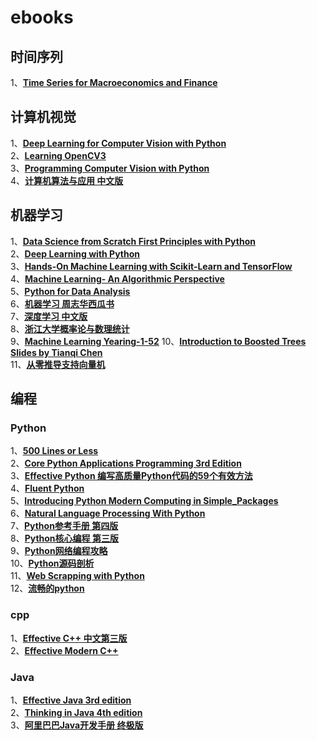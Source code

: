 # ebooks
## 时间序列
  1、[**Time Series for Macroeconomics and Finance**](/时间序列/Time_Series_for_Macroeconomics_and_Finance.pdf)
## 计算机视觉
  1、[**Deep Learning for Computer Vision with Python**](/计算机视觉/Deep_Learning_for_Computer_Vision_with_Python.pdf)  
  2、[**Learning OpenCV3**](/计算机视觉/Learning_OpenCV3.pdf)  
  3、[**Programming Computer Vision with Python**](/计算机视觉/Programming_Computer_Vision_with_Python.pdf)  
  4、[**计算机算法与应用 中文版**](/计算机视觉/计算机视觉算法与应用.pdf)  
## 机器学习
  1、[**Data Science from Scratch First Principles with  Python**](/机器学习/Data_Science_from_Scratch_First_Principles_with_Python.pdf)  
  2、[**Deep Learning with Python**](/机器学习/Deep_Learning_with_Python.pdf)  
  3、[**Hands-On Machine Learning with Scikit-Learn and TensorFlow**](/机器学习/Hands_On_Machine_Learning_with_Scikit_Learn_and_TensorFlow.pdf)  
  4、[**Machine Learning- An Algorithmic Perspective**](/机器学习/Machine_Learning-_An_Algorithmic_Perspective.pdf)  
  5、[**Python for Data Analysis**](/机器学习/Python_for_Data_Analysis.pdf)  
  6、[**机器学习 周志华西瓜书**](/机器学习/机器学习_周志华.pdf)  
  7、[**深度学习 中文版**](/机器学习/深度学习Deep_Learning.pdf)  
  8、[**浙江大学概率论与数理统计**](/机器学习/浙江大学概率论与数理统计.pdf)  
  9、[**Machine Learning Yearing-1-52**](/机器学习/Machine_Learning_Yearing_1_52.pdf) 
  10、[**Introduction to Boosted Trees Slides by Tianqi Chen**](/机器学习/BoostedTree.pdf)   
  11、[**从零推导支持向量机**](/机器学习/从零推导支持向量机.pdf)                 
## 编程
### Python
  1、[**500 Lines or Less**](/编程/Python/500L.pdf)  
  2、[**Core Python Applications Programming 3rd Edition**](/编程/Python/Core_Python_Applications_Programming_3rd_Edition.pdf)  
  3、[**Effective Python 编写高质量Python代码的59个有效方法**](/编程/Python/Effective_Python_编写高质量Python代码的59个有效方法.pdf)  
  4、[**Fluent Python**](/编程/Python/Fluent_Python.pdf)  
  5、[**Introducing Python Modern Computing in Simple_Packages**](/编程/Python/Introducing_Python_Modern_Computing_in_Simple_Packages.pdf)  
  6、[**Natural Language Processing With Python**](/编程/Python/NaturalLanguageProcessingWithPython.pdf)  
  7、[**Python参考手册 第四版**](/编程/Python/Python参考手册_第四版.pdf)  
  8、[**Python核心编程 第三版**](/编程/Python/Python核心编程_第三版.pdf)  
  9、[**Python网络编程攻略**](/编程/Python/Python网络编程攻略.pdf)  
  10、[**Python源码剖析**](/编程/Python/Python源码剖析.pdf)  
  11、[**Web Scrapping with Python**](/编程/Python/Web_Scrapping_with_Python.pdf)  
  12、[**流畅的python**](/编程/Python/流畅的python.pdf)  
### cpp
  1、[**Effective C++ 中文第三版**](/编程/cpp/Effective_CPP中文版_第三版.pdf)  
  2、[**Effective Modern C++**](/编程/cpp/Effective_Modern_CPP.pdf)  
### Java
  1、[**Effective Java 3rd edition**](/编程/Java/Effective_Java_3rdEdition.pdf)  
  2、[**Thinking in Java 4th edition**](/编程/Java/Thinking_in_Java_4th_edition.pdf)  
  3、[**阿里巴巴Java开发手册 终极版**](/编程/Java/阿里巴巴Java开发手册_终极版.pdf)  

